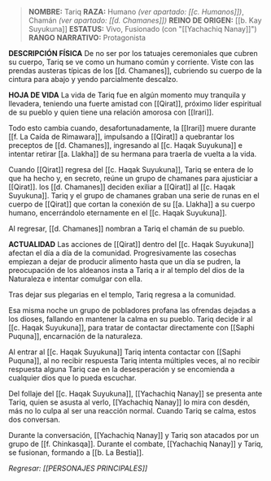 > **NOMBRE:** Tariq
> **RAZA:** Humano _(ver apartado: [[c. Humanos]])_, Chamán _(ver apartado: [[d. Chamanes]])_
> **REINO DE ORIGEN:** [[b. Kay Suyukuna]]
> **ESTATUS:** Vivo, Fusionado (con "[[Yachachiq Nanay]]")
> **RANGO NARRATIVO:** Protagonista

**DESCRIPCIÓN FÍSICA**
De no ser por los tatuajes ceremoniales que cubren su cuerpo, Tariq se ve como un humano común y corriente. Viste con las prendas austeras típicas de los [[d. Chamanes]], cubriendo su cuerpo de la cintura para abajo y yendo parcialmente descalzo.

**HOJA DE VIDA**
La vida de Tariq fue en algún momento muy tranquila y llevadera, teniendo una fuerte amistad con [[Qirat]], próximo líder espiritual de su pueblo y quien tiene una relación amorosa con [[Irari]].

Todo esto cambia cuando, desafortunadamente, la [[Irari]] muere durante [[f. La Caída de Rimawara]], impulsando a [[Qirat]] a quebrantar los preceptos de [[d. Chamanes]], ingresando al [[c. Haqak Suyukuna]] e intentar retirar [[a. Llakha]] de su hermana para traerla de vuelta a la vida.

Cuando [[Qirat]] regresa del [[c. Haqak Suyukuna]], Tariq se entera de lo que ha hecho y, en secreto, reúne un grupo de chamanes para ajusticiar a [[Qirat]]. los [[d. Chamanes]] deciden exiliar a [[Qirat]] al [[c. Haqak Suyukuna]]. Tariq y el grupo de chamanes graban una serie de runas en el cuerpo de [[Qirat]] que cortan la conexión de su [[a. Llakha]] a su cuerpo humano, encerrándolo eternamente en el [[c. Haqak Suyukuna]].

Al regresar, [[d. Chamanes]] nombran a Tariq el chamán de su pueblo.

**ACTUALIDAD**
Las acciones de [[Qirat]] dentro del [[c. Haqak Suyukuna]] afectan el día a día de la comunidad. Progresivamente las cosechas empiezan a dejar de producir alimento hasta que un día se pudren, la preocupación de los aldeanos insta a Tariq a ir al templo del dios de la Naturaleza e intentar comulgar con ella.

Tras dejar sus plegarias en el templo, Tariq regresa a la comunidad.

Esa misma noche un grupo de pobladores profana las ofrendas dejadas a los dioses, fallando en mantener la calma en su pueblo. Tariq decide ir al [[c. Haqak Suyukuna]], para tratar de contactar directamente con [[Saphi Puquna]], encarnación de la naturaleza.

Al entrar al [[c. Haqak Suyukuna]] Tariq intenta contactar con [[Saphi Puquna]], al no recibir respuesta Tariq intenta múltiples veces, al no recibir respuesta alguna Tariq cae en la desesperación y se encomienda a cualquier dios que lo pueda escuchar.

Del follaje del [[c. Haqak Suyukuna]], [[Yachachiq Nanay]] se presenta ante Tariq, quien se asusta al verlo, [[Yachachiq Nanay]] lo mira con desdén, más no lo culpa al ser una reacción normal. Cuando Tariq se calma, estos dos conversan.

Durante la conversación, [[Yachachiq Nanay]] y Tariq son atacados por un grupo de [[f. Chinkasqa]]. Durante el combate, [[Yachachiq Nanay]] y Tariq, se fusionan, formando a [[b. La Bestia]].

*Regresar: [[PERSONAJES PRINCIPALES]]*